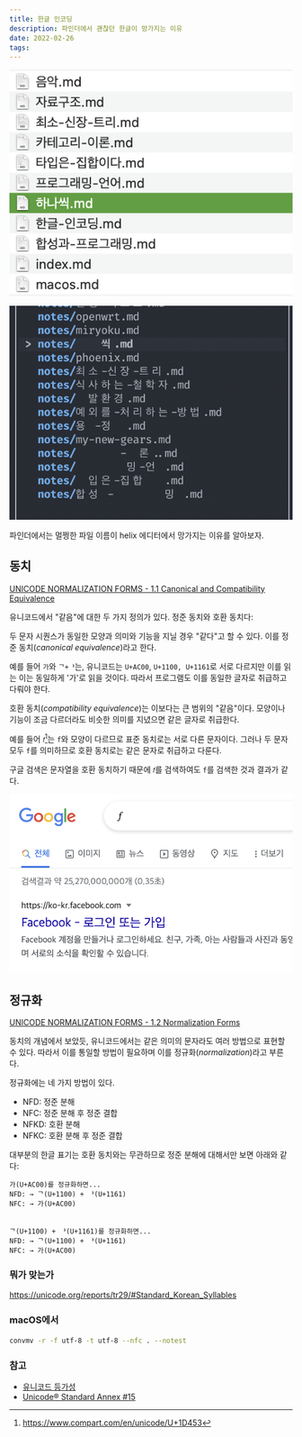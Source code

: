```yaml
---
title: 한글 인코딩
description: 파인더에서 괜찮던 한글이 망가지는 이유
date: 2022-02-26
tags:
---
```


![](/assets/hanassig-notes-on-macos-finder.png)

![](/assets/nfd-on-helix.png)

파인더에서는 멀쩡한 파일 이름이 helix 에디터에서 망가지는 이유를 알아보자.

## 동치

[UNICODE NORMALIZATION FORMS - 1.1 Canonical and Compatibility Equivalence](https://unicode.org/reports/tr15/#Canon_Compat_Equivalence)

유니코드에서 "같음"에 대한 두 가지 정의가 있다. 정준 동치와 호환 동치다:

두 문자 시퀀스가 동일한 모양과 의미와 기능을 지닐 경우 "같다"고 할 수 있다.
이를 정준 동치(_canonical equivalence_)라고 한다.

예를 들어 `가`와 `ᄀ+ᅡ`는, 유니코드는 `U+AC00`, `U+1100, U+1161`로 서로 다르지만
이를 읽는 이는 동일하게 '가'로 읽을 것이다. 따라서 프로그램도 이를 동일한
글자로 취급하고 다뤄야 한다.

호환 동치(_compatibility equivalence_)는 이보다는 큰 범위의 "같음"이다.
모양이나 기능이 조금 다르더라도 비슷한 의미를 지녔으면 같은 글자로 취급한다.

예를 들어 `𝑓`[^1]는 `f`와 모양이 다르므로 표준 동치로는 서로 다른 문자이다.
그러나 두 문자 모두 `f`를 의미하므로 호환 동치로는 같은 문자로 취급하고 다룬다.

구글 검색은 문자열을 호환 동치하기 때문에 `𝑓`를 검색하여도 `f`를 검색한 것과
결과가 같다.

![](/assets/search-math-f-in-google.png)

[^1]: https://www.compart.com/en/unicode/U+1D453

## 정규화

[UNICODE NORMALIZATION FORMS - 1.2 Normalization Forms](https://unicode.org/reports/tr15/#Norm_Forms)

동치의 개념에서 보았듯, 유니코드에서는 같은 의미의 문자라도 여러 방법으로
표현할 수 있다. 따라서 이를 통일할 방법이 필요하며 이를
정규화(_normalization_)라고 부른다.

정규화에는 네 가지 방법이 있다.

- NFD: 정준 분해
- NFC: 정준 분해 후 정준 결합
- NFKD: 호환 분해
- NFKC: 호환 분해 후 정준 결합

대부분의 한글 표기는 호환 동치와는 무관하므로 정준 분해에 대해서만 보면 아래와
같다:

```
가(U+AC00)를 정규화하면...
NFD: → ᄀ(U+1100) + ᅡ(U+1161)
NFC: → 가(U+AC00)


ᄀ(U+1100) + ᅡ(U+1161)를 정규화하면...
NFD: → ᄀ(U+1100) + ᅡ(U+1161)
NFC: → 가(U+AC00)
```

### 뭐가 맞는가

https://unicode.org/reports/tr29/#Standard_Korean_Syllables

### macOS에서

```bash
convmv -r -f utf-8 -t utf-8 --nfc . --notest
```

### 참고

- [유니코드 등가성](https://ko.wikipedia.org/wiki/%EC%9C%A0%EB%8B%88%EC%BD%94%EB%93%9C_%EB%93%B1%EA%B0%80%EC%84%B1)
- [Unicode® Standard Annex #15](https://unicode.org/reports/tr15/)
